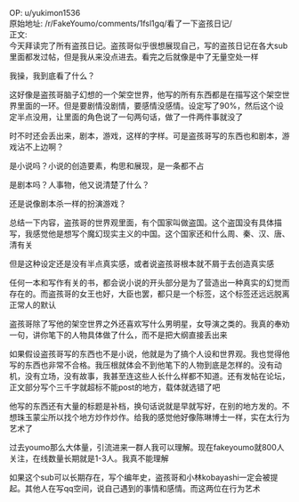 
OP: u/yukimon1536  
原始地址: /r/FakeYoumo/comments/1fsl1gq/看了一下盗孩日记/  
正文:  
今天拜读完了所有盗孩日记。盗孩哥似乎很想展现自己，写的盗孩日记在各大sub里面都发过帖，但是我从来没点进去。看完之后就像是中了无量空处一样

我操，我到底看了什么？

这好像是盗孩哥脑子幻想的一个架空世界，他写的所有东西都是在描写这个架空世界里面的一环。但是要剧情没剧情，要感情没感情。设定写了90%，然后这个设定半点没用，让里面的角色说了一句两句话，做了一件两件事就没了

时不时还会丢出来，剧本，游戏，这样的字样。可是盗孩哥写的东西也和剧本，游戏沾不上边啊？

是小说吗？小说的创造要素，构思和展现，是一条都不占

是剧本吗？人事物，他又说清楚了什么？

还是说像剧本杀一样的扮演游戏？

总结一下内容，盗孩哥的世界观里面，有个国家叫做盗国。这个盗国没有具体描写，我感觉他是想写个魔幻现实主义的中国。这个国家还和什么周、秦、汉、唐、清有关

但是这种设定还是没有半点真实感，或者说盗孩哥根本就不屑于去创造真实感

任何一本和写作有关的书，都会说小说的开头部分是为了营造出一种真实的幻觉而存在的。而盗孩哥的女王也好，大臣也罢，都只是一个标签，这个标签还远远脱离正常人的默认

盗孩哥除了写他的架空世界之外还喜欢写什么男明星，女导演之类的。我真的奉劝一句，讲你笔下的人物具体做了什么，而不是把大纲直接丢出来

如果假设盗孩哥写的东西也不是小说，他就是为了搞个人设和世界观。我也觉得他写的东西也非常不合格。我压根就体会不到他笔下的人物到底是怎样的。没有动机，没有立场，没有故事，我甚至连这些人长什么样都不知道。还有发帖在论坛，正文部分写个三千字就超标不能post的地方，载体就选错了吧

他写的东西还有大量的标题是补档，换句话说就是早就写好，在别的地方发的。不想珠玉蒙尘所以找个地方炒作炒作。给我的感觉他好像陈琳博士一样，实在太行为艺术了

过去youmo那么大体量，引流进来一群人我可以理解。现在fakeyoumo就800人关注，在线数量长期就是1-3人。我真不能理解

如果这个sub可以长期存在，写个编年史，盗孩哥和小林kobayashi一定会被提起。其他人在写qq空间，说自己遇到的事情和感情。而这两位在行为艺术

